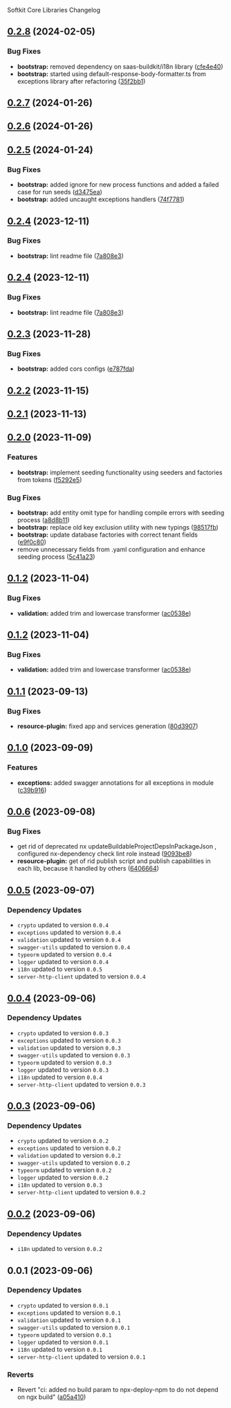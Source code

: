 Softkit Core Libraries Changelog
## [0.2.8](https://github.com/softkitit/softkit-core/compare/bootstrap-0.2.7...bootstrap-0.2.8) (2024-02-05)


### Bug Fixes

* **bootstrap:** removed dependency on saas-buildkit/i18n library ([cfe4e40](https://github.com/softkitit/softkit-core/commit/cfe4e40ec39afcfa88e565ff663af47e468fa817))
* **bootstrap:** started using default-response-body-formatter.ts from exceptions library after refactoring ([35f2bb1](https://github.com/softkitit/softkit-core/commit/35f2bb117625acb8416feb03bda4e05677cd66b9))

## [0.2.7](https://github.com/softkitit/softkit-core/compare/bootstrap-0.2.6...bootstrap-0.2.7) (2024-01-26)

## [0.2.6](https://github.com/softkitit/softkit-core/compare/bootstrap-0.2.5...bootstrap-0.2.6) (2024-01-26)

## [0.2.5](https://github.com/softkitit/softkit-core/compare/bootstrap-0.2.4...bootstrap-0.2.5) (2024-01-24)


### Bug Fixes

* **bootstrap:** added ignore for new process functions and added a failed case for run seeds ([d3475ea](https://github.com/softkitit/softkit-core/commit/d3475ea46c211c19f8213736fbe6472d25a0d1b0))
* **bootstrap:** added uncaught exceptions handlers ([74f7781](https://github.com/softkitit/softkit-core/commit/74f77817eb0a71bf51c694844302592eb754a001))

## [0.2.4](https://github.com/softkitit/softkit-core/compare/bootstrap-0.2.3...bootstrap-0.2.4) (2023-12-11)


### Bug Fixes

* **bootstrap:** lint readme file ([7a808e3](https://github.com/softkitit/softkit-core/commit/7a808e35a84c4b04707ffad42ff9be74d9735e4f))

## [0.2.4](https://github.com/softkitit/softkit-core/compare/bootstrap-0.2.3...bootstrap-0.2.4) (2023-12-11)


### Bug Fixes

* **bootstrap:** lint readme file ([7a808e3](https://github.com/softkitit/softkit-core/commit/7a808e35a84c4b04707ffad42ff9be74d9735e4f))

## [0.2.3](https://github.com/softkitit/softkit-core/compare/bootstrap-0.2.2...bootstrap-0.2.3) (2023-11-28)


### Bug Fixes

* **bootstrap:** added cors configs ([e787fda](https://github.com/softkitit/softkit-core/commit/e787fda43d5396337fcaf1f3d5888f0a26bcaf4e))

## [0.2.2](https://github.com/softkitit/softkit-core/compare/bootstrap-0.2.1...bootstrap-0.2.2) (2023-11-15)

## [0.2.1](https://github.com/softkitit/softkit-core/compare/bootstrap-0.2.0...bootstrap-0.2.1) (2023-11-13)

## [0.2.0](https://github.com/softkitit/softkit-core/compare/bootstrap-0.1.2...bootstrap-0.2.0) (2023-11-09)


### Features

* **bootstrap:** implement seeding functionality using seeders and factories from tokens ([f5292e5](https://github.com/softkitit/softkit-core/commit/f5292e588fc4d264a07d43367acb5a5c0153f8d2))


### Bug Fixes

* **bootstrap:** add entity omit type for handling compile errors with seeding process ([a8d8b11](https://github.com/softkitit/softkit-core/commit/a8d8b11716d672d4d47e0f9dbf7f61f526c90deb))
* **bootstrap:** replace old key exclusion utility with new typings ([98517fb](https://github.com/softkitit/softkit-core/commit/98517fbd3f05da7d169fd055c99b5f81eea3108b))
* **bootstrap:** update database factories with correct tenant fields ([e9f0c80](https://github.com/softkitit/softkit-core/commit/e9f0c802e2b3efaf2b6c53141b1d26b27601a7f2))
* remove unnecessary fields from .yaml configuration and enhance seeding process ([5c41a23](https://github.com/softkitit/softkit-core/commit/5c41a23ee260cedcab52928ecd5155c30df4d863))

## [0.1.2](https://github.com/softkitit/softkit-core/compare/bootstrap-0.1.1...bootstrap-0.1.2) (2023-11-04)


### Bug Fixes

* **validation:** added trim and lowercase transformer ([ac0538e](https://github.com/softkitit/softkit-core/commit/ac0538e7efe659938e31b499e2c934de7c10ddff))

## [0.1.2](https://github.com/saas-buildkit/saas-buildkit-core/compare/bootstrap-0.1.1...bootstrap-0.1.2) (2023-11-04)


### Bug Fixes

* **validation:** added trim and lowercase transformer ([ac0538e](https://github.com/saas-buildkit/saas-buildkit-core/commit/ac0538e7efe659938e31b499e2c934de7c10ddff))

## [0.1.1](https://github.com/saas-buildkit/saas-buildkit-core/compare/bootstrap-0.1.0...bootstrap-0.1.1) (2023-09-13)


### Bug Fixes

* **resource-plugin:** fixed app and services generation ([80d3907](https://github.com/saas-buildkit/saas-buildkit-core/commit/80d3907881ca244e96aa017c8c9a3a83b2c132aa))

## [0.1.0](https://github.com/saas-buildkit/saas-buildkit-core/compare/bootstrap-0.0.6...bootstrap-0.1.0) (2023-09-09)


### Features

* **exceptions:** added swagger annotations for all exceptions in module ([c39b916](https://github.com/saas-buildkit/saas-buildkit-core/commit/c39b9160b7606d4c66dcb53fbb2b00beaa472959))

## [0.0.6](https://github.com/saas-buildkit/saas-buildkit-core/compare/bootstrap-0.0.5...bootstrap-0.0.6) (2023-09-08)


### Bug Fixes

* get rid of deprecated nx updateBuildableProjectDepsInPackageJson , configured nx-dependency check lint role instead ([9093be8](https://github.com/saas-buildkit/saas-buildkit-core/commit/9093be892fd5f71629a6c22388e12432dacefdec))
* **resource-plugin:** get of rid publish script and publish capabilities in each lib, because it handled by others ([6406664](https://github.com/saas-buildkit/saas-buildkit-core/commit/64066640d13cfc6bf4e16055349265015d7bcd12))

## [0.0.5](https://github.com/saas-buildkit/saas-buildkit-core/compare/bootstrap-0.0.4...bootstrap-0.0.5) (2023-09-07)

### Dependency Updates

* `crypto` updated to version `0.0.4`
* `exceptions` updated to version `0.0.4`
* `validation` updated to version `0.0.4`
* `swagger-utils` updated to version `0.0.4`
* `typeorm` updated to version `0.0.4`
* `logger` updated to version `0.0.4`
* `i18n` updated to version `0.0.5`
* `server-http-client` updated to version `0.0.4`
## [0.0.4](https://github.com/saas-buildkit/saas-buildkit-core/compare/bootstrap-0.0.3...bootstrap-0.0.4) (2023-09-06)

### Dependency Updates

* `crypto` updated to version `0.0.3`
* `exceptions` updated to version `0.0.3`
* `validation` updated to version `0.0.3`
* `swagger-utils` updated to version `0.0.3`
* `typeorm` updated to version `0.0.3`
* `logger` updated to version `0.0.3`
* `i18n` updated to version `0.0.4`
* `server-http-client` updated to version `0.0.3`
## [0.0.3](https://github.com/saas-buildkit/saas-buildkit-core/compare/bootstrap-0.0.2...bootstrap-0.0.3) (2023-09-06)

### Dependency Updates

* `crypto` updated to version `0.0.2`
* `exceptions` updated to version `0.0.2`
* `validation` updated to version `0.0.2`
* `swagger-utils` updated to version `0.0.2`
* `typeorm` updated to version `0.0.2`
* `logger` updated to version `0.0.2`
* `i18n` updated to version `0.0.3`
* `server-http-client` updated to version `0.0.2`
## [0.0.2](https://github.com/saas-buildkit/saas-buildkit-core/compare/bootstrap-0.0.1...bootstrap-0.0.2) (2023-09-06)

### Dependency Updates

* `i18n` updated to version `0.0.2`
## 0.0.1 (2023-09-06)

### Dependency Updates

* `crypto` updated to version `0.0.1`
* `exceptions` updated to version `0.0.1`
* `validation` updated to version `0.0.1`
* `swagger-utils` updated to version `0.0.1`
* `typeorm` updated to version `0.0.1`
* `logger` updated to version `0.0.1`
* `i18n` updated to version `0.0.1`
* `server-http-client` updated to version `0.0.1`

### Reverts

* Revert "ci: added no build param to npx-deploy-npm to do not depend on ngx build" ([a05a410](https://github.com/saas-buildkit/saas-buildkit-core/commit/a05a41073965039dd9656840a80144dcd6b4e180))
